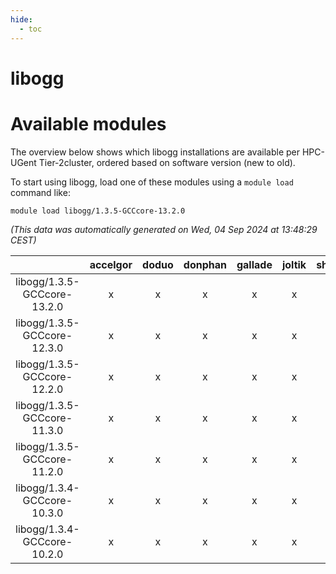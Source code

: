 ```yaml
---
hide:
  - toc
---
```


libogg
======

# Available modules


The overview below shows which libogg installations are available per HPC-UGent Tier-2cluster, ordered based on software version (new to old).

To start using libogg, load one of these modules using a `module load` command like:

```shell
module load libogg/1.3.5-GCCcore-13.2.0
```

*(This data was automatically generated on Wed, 04 Sep 2024 at 13:48:29 CEST)*  

| |accelgor|doduo|donphan|gallade|joltik|shinx|skitty|
| :---: | :---: | :---: | :---: | :---: | :---: | :---: | :---: |
|libogg/1.3.5-GCCcore-13.2.0|x|x|x|x|x|x|x|
|libogg/1.3.5-GCCcore-12.3.0|x|x|x|x|x|x|x|
|libogg/1.3.5-GCCcore-12.2.0|x|x|x|x|x|-|x|
|libogg/1.3.5-GCCcore-11.3.0|x|x|x|x|x|x|x|
|libogg/1.3.5-GCCcore-11.2.0|x|x|x|x|x|-|x|
|libogg/1.3.4-GCCcore-10.3.0|x|x|x|x|x|-|x|
|libogg/1.3.4-GCCcore-10.2.0|x|x|x|x|x|-|x|
